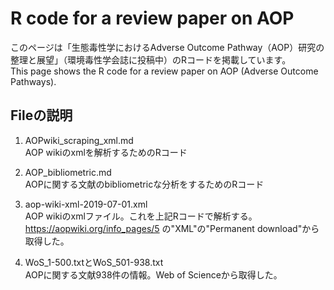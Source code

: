 # R code for a review paper on AOP  
このページは「生態毒性学におけるAdverse Outcome Pathway（AOP）研究の整理と展望」（環境毒性学会誌に投稿中）のRコードを掲載しています。  
This page shows the R code for a review paper on AOP (Adverse Outcome Pathways).  

## Fileの説明
1. AOPwiki_scraping_xml.md  
AOP wikiのxmlを解析するためのRコード  

2. AOP_bibliometric.md  
AOPに関する文献のbibliometricな分析をするためのRコード  

3. aop-wiki-xml-2019-07-01.xml  
AOP wikiのxmlファイル。これを上記Rコードで解析する。https://aopwiki.org/info_pages/5 の"XML"の"Permanent download"から取得した。  

4. WoS_1-500.txtとWoS_501-938.txt  
AOPに関する文献938件の情報。Web of Scienceから取得した。  
